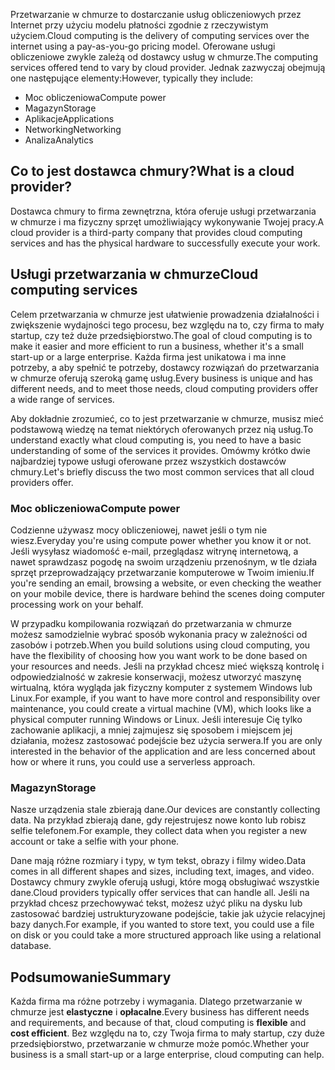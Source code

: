 <span data-ttu-id="85743-101">Przetwarzanie w chmurze to dostarczanie usług obliczeniowych przez Internet przy użyciu modelu płatności zgodnie z rzeczywistym użyciem.</span><span class="sxs-lookup"><span data-stu-id="85743-101">Cloud computing is the delivery of computing services over the internet using a pay-as-you-go pricing model.</span></span> <span data-ttu-id="85743-102">Oferowane usługi obliczeniowe zwykle zależą od dostawcy usług w chmurze.</span><span class="sxs-lookup"><span data-stu-id="85743-102">The computing services offered tend to vary by cloud provider.</span></span> <span data-ttu-id="85743-103">Jednak zazwyczaj obejmują one następujące elementy:</span><span class="sxs-lookup"><span data-stu-id="85743-103">However, typically they include:</span></span>

- <span data-ttu-id="85743-104">Moc obliczeniowa</span><span class="sxs-lookup"><span data-stu-id="85743-104">Compute power</span></span>
- <span data-ttu-id="85743-105">Magazyn</span><span class="sxs-lookup"><span data-stu-id="85743-105">Storage</span></span>
- <span data-ttu-id="85743-106">Aplikacje</span><span class="sxs-lookup"><span data-stu-id="85743-106">Applications</span></span>
- <span data-ttu-id="85743-107">Networking</span><span class="sxs-lookup"><span data-stu-id="85743-107">Networking</span></span>
- <span data-ttu-id="85743-108">Analiza</span><span class="sxs-lookup"><span data-stu-id="85743-108">Analytics</span></span>

## <a name="what-is-a-cloud-provider"></a><span data-ttu-id="85743-109">Co to jest dostawca chmury?</span><span class="sxs-lookup"><span data-stu-id="85743-109">What is a cloud provider?</span></span>

<span data-ttu-id="85743-110">Dostawca chmury to firma zewnętrzna, która oferuje usługi przetwarzania w chmurze i ma fizyczny sprzęt umożliwiający wykonywanie Twojej pracy.</span><span class="sxs-lookup"><span data-stu-id="85743-110">A cloud provider is a third-party company that provides cloud computing services and has the physical hardware to successfully execute your work.</span></span>

## <a name="cloud-computing-services"></a><span data-ttu-id="85743-111">Usługi przetwarzania w chmurze</span><span class="sxs-lookup"><span data-stu-id="85743-111">Cloud computing services</span></span>

<span data-ttu-id="85743-112">Celem przetwarzania w chmurze jest ułatwienie prowadzenia działalności i zwiększenie wydajności tego procesu, bez względu na to, czy firma to mały startup, czy też duże przedsiębiorstwo.</span><span class="sxs-lookup"><span data-stu-id="85743-112">The goal of cloud computing is to make it easier and more efficient to run a business, whether it's a small start-up or a large enterprise.</span></span> <span data-ttu-id="85743-113">Każda firma jest unikatowa i ma inne potrzeby, a aby spełnić te potrzeby, dostawcy rozwiązań do przetwarzania w chmurze oferują szeroką gamę usług.</span><span class="sxs-lookup"><span data-stu-id="85743-113">Every business is unique and has different needs, and to meet those needs, cloud computing providers offer a wide range of services.</span></span>

<span data-ttu-id="85743-114">Aby dokładnie zrozumieć, co to jest przetwarzanie w chmurze, musisz mieć podstawową wiedzę na temat niektórych oferowanych przez nią usług.</span><span class="sxs-lookup"><span data-stu-id="85743-114">To understand exactly what cloud computing is, you need to have a basic understanding of some of the services it provides.</span></span> <span data-ttu-id="85743-115">Omówmy krótko dwie najbardziej typowe usługi oferowane przez wszystkich dostawców chmury.</span><span class="sxs-lookup"><span data-stu-id="85743-115">Let's briefly discuss the two most common services that all cloud providers offer.</span></span>

### <a name="compute-power"></a><span data-ttu-id="85743-116">Moc obliczeniowa</span><span class="sxs-lookup"><span data-stu-id="85743-116">Compute power</span></span>

<span data-ttu-id="85743-117">Codzienne używasz mocy obliczeniowej, nawet jeśli o tym nie wiesz.</span><span class="sxs-lookup"><span data-stu-id="85743-117">Everyday you're using compute power whether you know it or not.</span></span> <span data-ttu-id="85743-118">Jeśli wysyłasz wiadomość e-mail, przeglądasz witrynę internetową, a nawet sprawdzasz pogodę na swoim urządzeniu przenośnym, w tle działa sprzęt przeprowadzający przetwarzanie komputerowe w Twoim imieniu.</span><span class="sxs-lookup"><span data-stu-id="85743-118">If you're sending an email, browsing a website, or even checking the weather on your mobile device, there is hardware behind the scenes doing computer processing work on your behalf.</span></span> 

<span data-ttu-id="85743-119">W przypadku kompilowania rozwiązań do przetwarzania w chmurze możesz samodzielnie wybrać sposób wykonania pracy w zależności od zasobów i potrzeb.</span><span class="sxs-lookup"><span data-stu-id="85743-119">When you build solutions using cloud computing, you have the flexibility of choosing how you want work to be done based on your resources and needs.</span></span> <span data-ttu-id="85743-120">Jeśli na przykład chcesz mieć większą kontrolę i odpowiedzialność w zakresie konserwacji, możesz utworzyć maszynę wirtualną, która wygląda jak fizyczny komputer z systemem Windows lub Linux.</span><span class="sxs-lookup"><span data-stu-id="85743-120">For example, if you want to have more control and responsibility over  maintenance, you could create a virtual machine (VM), which looks like a physical computer running Windows or Linux.</span></span> <span data-ttu-id="85743-121">Jeśli interesuje Cię tylko zachowanie aplikacji, a mniej zajmujesz się sposobem i miejscem jej działania, możesz zastosować podejście bez użycia serwera.</span><span class="sxs-lookup"><span data-stu-id="85743-121">If you are only interested in the behavior of the application and are less concerned about how or where it runs, you could use a serverless approach.</span></span>

### <a name="storage"></a><span data-ttu-id="85743-122">Magazyn</span><span class="sxs-lookup"><span data-stu-id="85743-122">Storage</span></span>

<span data-ttu-id="85743-123">Nasze urządzenia stale zbierają dane.</span><span class="sxs-lookup"><span data-stu-id="85743-123">Our devices are constantly collecting data.</span></span> <span data-ttu-id="85743-124">Na przykład zbierają dane, gdy rejestrujesz nowe konto lub robisz selfie telefonem.</span><span class="sxs-lookup"><span data-stu-id="85743-124">For example, they collect data when you register a new account or take a selfie with your phone.</span></span>

<span data-ttu-id="85743-125">Dane mają różne rozmiary i typy, w tym tekst, obrazy i filmy wideo.</span><span class="sxs-lookup"><span data-stu-id="85743-125">Data comes in all different shapes and sizes, including text, images, and video.</span></span> <span data-ttu-id="85743-126">Dostawcy chmury zwykle oferują usługi, które mogą obsługiwać wszystkie dane.</span><span class="sxs-lookup"><span data-stu-id="85743-126">Cloud providers typically offer services that can handle all.</span></span> <span data-ttu-id="85743-127">Jeśli na przykład chcesz przechowywać tekst, możesz użyć pliku na dysku lub zastosować bardziej ustrukturyzowane podejście, takie jak użycie relacyjnej bazy danych.</span><span class="sxs-lookup"><span data-stu-id="85743-127">For example, if you wanted to store text, you could use a file on disk or you could take a more structured approach like using a relational database.</span></span>

## <a name="summary"></a><span data-ttu-id="85743-128">Podsumowanie</span><span class="sxs-lookup"><span data-stu-id="85743-128">Summary</span></span>

<span data-ttu-id="85743-129">Każda firma ma różne potrzeby i wymagania. Dlatego przetwarzanie w chmurze jest **elastyczne** i **opłacalne**.</span><span class="sxs-lookup"><span data-stu-id="85743-129">Every business has different needs and requirements, and because of that, cloud computing is **flexible** and **cost efficient**.</span></span> <span data-ttu-id="85743-130">Bez względu na to, czy Twoja firma to mały startup, czy duże przedsiębiorstwo, przetwarzanie w chmurze może pomóc.</span><span class="sxs-lookup"><span data-stu-id="85743-130">Whether your business is a small start-up or a large enterprise, cloud computing can help.</span></span>


